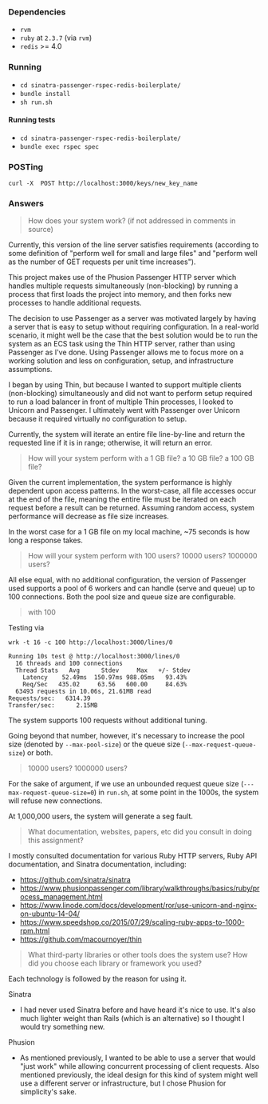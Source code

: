 ### Dependencies
* `rvm`
* `ruby` at `2.3.7` (via `rvm`)
* `redis` >= 4.0

### Running
* `cd sinatra-passenger-rspec-redis-boilerplate/`
* `bundle install`
* `sh run.sh`

#### Running tests
* `cd sinatra-passenger-rspec-redis-boilerplate/`
* `bundle exec rspec spec`

### POSTing
`curl -X  POST http://localhost:3000/keys/new_key_name`

### Answers
> How does your system work? (if not addressed in comments in source)

Currently, this version of the line server satisfies requirements (according
to some definition of "perform well for small and large files" and
"perform well as the number of GET requests per unit time increases").

This project makes use of the Phusion Passenger HTTP server which handles
multiple requests simultaneously (non-blocking) by running a process that 
first loads the project into memory, and then forks new processes to handle 
additional requests.

The decision to use Passenger as a server was motivated largely by having a 
server that is easy to setup without requiring configuration. In a real-world 
scenario, it might well be the case that the best solution would be to run the 
system as an ECS task using the Thin HTTP server, rather than using Passenger
as I've done. Using Passenger allows me to focus more on a working solution
and less on configuration, setup, and infrastructure assumptions.

I began by using Thin, but because I wanted to support multiple clients
(non-blocking) simultaneously and did not want to perform setup required to
run a load balancer in front of multiple Thin processes, I looked to Unicorn
and Passenger. I ultimately went with Passenger over Unicorn because it
required virtually no configuration to setup.

Currently, the system will iterate an entire file line-by-line and return
the requested line if it is in range; otherwise, it will return an error.

> How will your system perform with a 1 GB file? a 10 GB file? a 100 GB file?

Given the current implementation, the system performance is highly dependent
upon access patterns. In the worst-case, all file accesses occur at the
end of the file, meaning the entire file must be iterated on each request
before a result can be returned. Assuming random access, system performance
will decrease as file size increases. 

In the worst case for a 1 GB file on my local machine, ~75 seconds is how long
a response takes.

> How will your system perform with 100 users? 10000 users? 1000000 users?

All else equal, with no additional configuration, the version of Passenger used
supports a pool of 6 workers and can handle (serve and queue) up to 100
connections. Both the pool size and queue size are configurable. 

> with 100

Testing via
```
wrk -t 16 -c 100 http://localhost:3000/lines/0

Running 10s test @ http://localhost:3000/lines/0
  16 threads and 100 connections
  Thread Stats   Avg      Stdev     Max   +/- Stdev
    Latency    52.49ms  150.97ms 988.05ms   93.43%
    Req/Sec   435.02     63.56   600.00     84.63%
  63493 requests in 10.06s, 21.61MB read
Requests/sec:   6314.39
Transfer/sec:      2.15MB
```

The system supports 100 requests without additional tuning.

Going beyond that number, however, it's necessary to increase the pool size
(denoted by ```--max-pool-size```) or the queue size
(```--max-request-queue-size```) or both.

> 10000 users? 1000000 users?

For the sake of argument, if we use an unbounded request queue size
(```---max-request-queue-size=0```) in `run.sh`, at some point in the 1000s, 
the system will refuse new connections.

At 1,000,000 users, the system will generate a seg fault.

> What documentation, websites, papers, etc did you consult in doing this assignment?

I mostly consulted documentation for various Ruby HTTP servers, Ruby API
documentation, and Sinatra documentation, including:
* https://github.com/sinatra/sinatra
* https://www.phusionpassenger.com/library/walkthroughs/basics/ruby/process_management.html
* https://www.linode.com/docs/development/ror/use-unicorn-and-nginx-on-ubuntu-14-04/
* https://www.speedshop.co/2015/07/29/scaling-ruby-apps-to-1000-rpm.html
* https://github.com/macournoyer/thin

>What third-party libraries or other tools does the system use? How did you choose each library or framework you used?

Each technology is followed by the reason for using it.

Sinatra
* I had never used Sinatra before and have heard it's nice to use. It's also
much lighter weight than Rails (which is an alternative) so I thought I would try
something new.

Phusion
* As mentioned previously, I wanted to be able to use a server that would 
"just work" while allowing concurrent processing of client requests. Also 
mentioned previously, the ideal design for this kind of system might well use 
a different server or infrastructure, but I chose Phusion for simplicity's sake.
